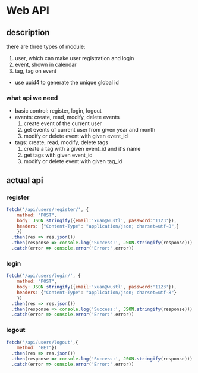 # Web API
## description
there are three types of module:
 1.  user, which can make user registration and login
 2.  event, shown in calendar
 3.  tag, tag on event
 
 * use uuid4 to generate the unique global id
 
 ### what api we need
 * basic control: register, login, logout
 * events: create, read, modify, delete events
    1. create event of the current user
    2. get events of current user from given year and month
    3. modify or delete event with given event_id
 * tags: create, read, modify, delete tags
    1. create a tag with a given event_id and it's name
    2. get tags with given event_id
    3. modify or delete event with given tag_id

## actual api
### register
```javascript
fetch('/api/users/register/', {
    method: "POST",
    body: JSON.stringify({email:'xuan@wustl', password:'1123'}),
    headers: {"Content-Type": "application/json; charset=utf-8",}
    })
  .then(res => res.json())
  .then(response => console.log('Success:', JSON.stringify(response)))
  .catch(error => console.error('Error:',error))
```

### login
```javascript
fetch('/api/users/login/', {
    method: "POST",
    body: JSON.stringify({email:'xuan@wustl', password:'1123'}),
    headers: {"Content-Type": "application/json; charset=utf-8"}
    })
  .then(res => res.json())
  .then(response => console.log('Success:', JSON.stringify(response)))
  .catch(error => console.error('Error:',error))
```

### logout
```javascript
fetch('/api/users/logout',{
    method: "GET"})
  .then(res => res.json())
  .then(response => console.log('Success:', JSON.stringify(response)))
  .catch(error => console.error('Error:',error))
```
